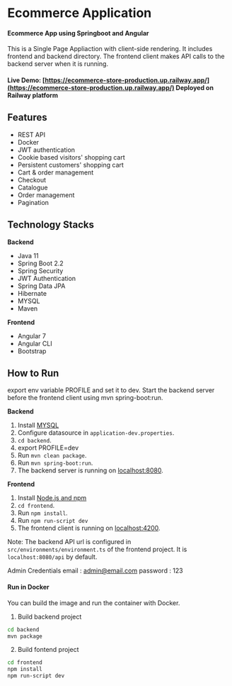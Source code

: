 # Ecommerce Application

#### Ecommerce App using Springboot and Angular
This is a Single Page Appliaction with client-side rendering. It includes frontend and backend directory.
The frontend client makes API calls to the backend server when it is running.

#### Live Demo: [https://ecommerce-store-production.up.railway.app/](https://ecommerce-store-production.up.railway.app/) Deployed on Railway platform


## Features
- REST API
- Docker
- JWT authentication
- Cookie based visitors' shopping cart
- Persistent customers' shopping cart
- Cart & order management
- Checkout
- Catalogue
- Order management
- Pagination
## Technology Stacks

**Backend**
  - Java 11
  - Spring Boot 2.2
  - Spring Security
  - JWT Authentication
  - Spring Data JPA
  - Hibernate
  - MYSQL
  - Maven

**Frontend**
  - Angular 7
  - Angular CLI
  - Bootstrap


## How to  Run
export env variable PROFILE and set it to dev.
Start the backend server before the frontend client using mvn spring-boot:run.  

**Backend**

  1. Install [MYSQL](https://www.mysql.org/download/) 
  2. Configure datasource in `application-dev.properties`.
  3. `cd backend`.
  4. export PROFILE=dev
  5. Run `mvn clean package`.
  6. Run `mvn spring-boot:run`.
  7. The backend server is running on [localhost:8080]().

**Frontend**
  1. Install [Node.js and npm](https://www.npmjs.com/get-npm)
  2. `cd frontend`.
  3. Run `npm install`.
  4. Run `npm run-script dev`
  5. The frontend client is running on [localhost:4200]().
  
Note: The backend API url is configured in `src/environments/environment.ts` of the frontend project. It is `localhost:8080/api` by default.

Admin Credentials
email : admin@email.com
password : 123
  
#### Run in Docker
You can build the image and run the container with Docker. 
1. Build backend project
```bash
cd backend
mvn package
```
2. Build fontend project
```bash
cd frontend
npm install
npm run-script dev
```

